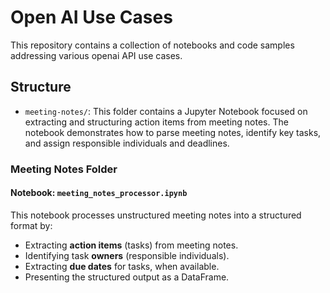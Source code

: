 # Open AI Use Cases

This repository contains a collection of notebooks and code samples addressing various openai API use cases.

## Structure

- `meeting-notes/`: This folder contains a Jupyter Notebook focused on extracting and structuring action items from meeting notes. The notebook demonstrates how to parse meeting notes, identify key tasks, and assign responsible individuals and deadlines.

### Meeting Notes Folder

#### Notebook: `meeting_notes_processor.ipynb`

This notebook processes unstructured meeting notes into a structured format by:
- Extracting **action items** (tasks) from meeting notes.
- Identifying task **owners** (responsible individuals).
- Extracting **due dates** for tasks, when available.
- Presenting the structured output as a DataFrame.
